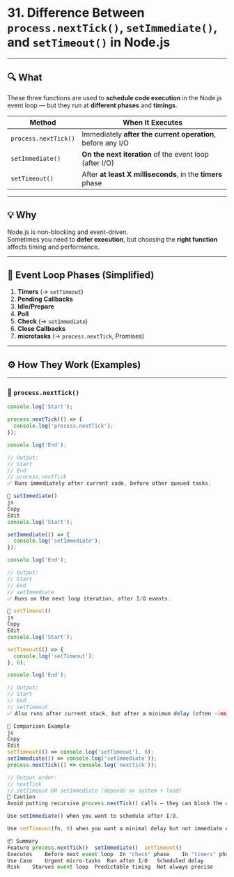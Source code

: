 # 31. Difference Between `process.nextTick()`, `setImmediate()`, and `setTimeout()` in Node.js

---

## 🔍 What

These three functions are used to **schedule code execution** in the Node.js event loop — but they run at **different phases** and **timings**.

| Method             | When It Executes                                 |
|--------------------|--------------------------------------------------|
| `process.nextTick()` | Immediately **after the current operation**, before any I/O |
| `setImmediate()`     | **On the next iteration** of the event loop (after I/O) |
| `setTimeout()`       | After **at least X milliseconds**, in the **timers** phase |

---

## 💡 Why

Node.js is non-blocking and event-driven.  
Sometimes you need to **defer execution**, but choosing the **right function** affects timing and performance.

---

## 🧠 Event Loop Phases (Simplified)

1. **Timers** (→ `setTimeout`)
2. **Pending Callbacks**
3. **Idle/Prepare**
4. **Poll**
5. **Check** (→ `setImmediate`)
6. **Close Callbacks**
7. **microtasks** (→ `process.nextTick`, Promises)

---

## ⚙️ How They Work (Examples)

---

### 🔁 `process.nextTick()`

```js
console.log('Start');

process.nextTick(() => {
  console.log('process.nextTick');
});

console.log('End');

// Output:
// Start
// End
// process.nextTick
✅ Runs immediately after current code, before other queued tasks.

🔁 setImmediate()
js
Copy
Edit
console.log('Start');

setImmediate(() => {
  console.log('setImmediate');
});

console.log('End');

// Output:
// Start
// End
// setImmediate
✅ Runs on the next loop iteration, after I/O events.

🔁 setTimeout()
js
Copy
Edit
console.log('Start');

setTimeout(() => {
  console.log('setTimeout');
}, 0);

console.log('End');

// Output:
// Start
// End
// setTimeout
✅ Also runs after current stack, but after a minimum delay (often ~1ms even with 0).

🧪 Comparison Example
js
Copy
Edit
setTimeout(() => console.log('setTimeout'), 0);
setImmediate(() => console.log('setImmediate'));
process.nextTick(() => console.log('nextTick'));

// Output order:
// nextTick
// setTimeout OR setImmediate (depends on system + load)
🛑 Caution
Avoid putting recursive process.nextTick() calls — they can block the event loop (starvation).

Use setImmediate() when you want to schedule after I/O.

Use setTimeout(fn, 0) when you want a minimal delay but not immediate execution.

📦 Summary
Feature	process.nextTick()	setImmediate()	setTimeout()
Executes	Before next event loop	In "check" phase	In "timers" phase
Use Case	Urgent micro-tasks	Run after I/O	Scheduled delay
Risk	Starves event loop	Predictable timing	Not always precise